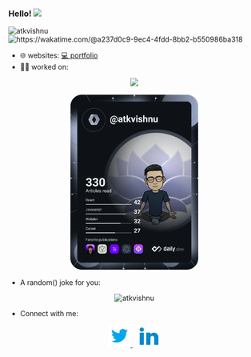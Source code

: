 ### Hello! <img src="https://media.giphy.com/media/hvRJCLFzcasrR4ia7z/giphy.gif" width="22">

<img src="https://komarev.com/ghpvc/?username=atkvishnu" alt="atkvishnu"/>
<img src="https://wakatime.com/badge/user/a237d0c9-9ec4-4fdd-8bb2-b550986ba318.svg" alt="https://wakatime.com/@a237d0c9-9ec4-4fdd-8bb2-b550986ba318"/>

- 🌐 websites: [💻 portfolio](https://.com)
- 👨‍💻 worked on:
<p align="center"> <img height="210em" src="https://github-readme-stats.vercel.app/api/top-langs/?username=atkvishnu&langs_count=10&layout=compact&hide=html,SCSS,CSS,PHP&title_color=ffffff&text_color=c9cacc&icon_color=2bbc8a&bg_color=1d1f21"></p>




<p align="center"> <a href="https://app.daily.dev/atkvishnu"><img height="350em" src="https://github.com/atkvishnu/atkvishnu/blob/master/devcard.svg" alt="Vishnu's Dev Card"/> </a> </p> 

- A random() joke for you:
<p align="center"> <img height="150em" src="https://readme-jokes.vercel.app/api" alt="atkvishnu"/> </p>

- Connect with me:
  
<p align="center"> 
  <a href="https://twitter.com/cleanscripting">
  <!-- <img src="https://img.icons8.com/color/48/twitter--v1.png"/> -->
  <img src="https://github.com/atkvishnu/atkvishnu/blob/master/gifs/tweety.gif" height="45px" width="45px"/>
  </a> 
&ensp;
<a href="https://linkedin.com/in/atkvishnu">
  <!-- <img src="https://img.icons8.com/color/48/linkedin.png"/> -->
  <img src="https://github.com/atkvishnu/atkvishnu/blob/master/gifs/linkedin1.gif" height="45px" width="45px"/>
</a>
  </p>
